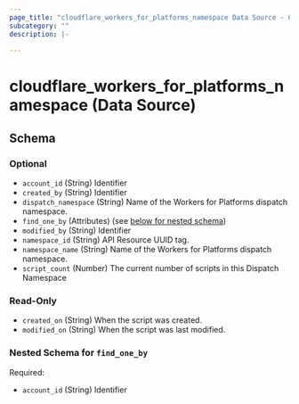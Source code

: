 ```yaml
---
page_title: "cloudflare_workers_for_platforms_namespace Data Source - Cloudflare"
subcategory: ""
description: |-
  
---
```


# cloudflare_workers_for_platforms_namespace (Data Source)




<!-- schema generated by tfplugindocs -->
## Schema

### Optional

- `account_id` (String) Identifier
- `created_by` (String) Identifier
- `dispatch_namespace` (String) Name of the Workers for Platforms dispatch namespace.
- `find_one_by` (Attributes) (see [below for nested schema](#nestedatt--find_one_by))
- `modified_by` (String) Identifier
- `namespace_id` (String) API Resource UUID tag.
- `namespace_name` (String) Name of the Workers for Platforms dispatch namespace.
- `script_count` (Number) The current number of scripts in this Dispatch Namespace

### Read-Only

- `created_on` (String) When the script was created.
- `modified_on` (String) When the script was last modified.

<a id="nestedatt--find_one_by"></a>
### Nested Schema for `find_one_by`

Required:

- `account_id` (String) Identifier


